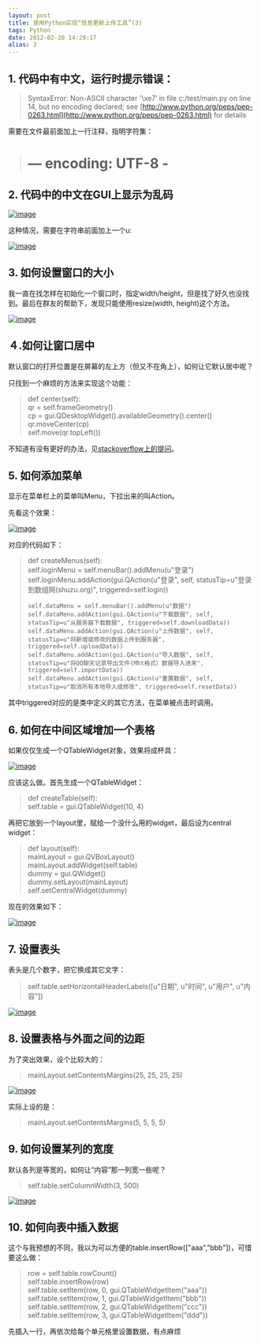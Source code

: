 ```yaml
---
layout: post
title: 使用Python实现“信息更新上传工具”(3)
tags: Python
date: 2012-02-20 14:29:17
alias: 3
---
```


## 1. 代码中有中文，运行时提示错误：

> SyntaxError: Non-ASCII character '\xe7&#8242; in file c:/test/main.py on line 14, but no encoding declared; see [http://www.python.org/peps/pep-0263.html](http://www.python.org/peps/pep-0263.html) for details

需要在文件最前面加上一行注释，指明字符集：

> # &#8212; encoding: UTF-8 -

## 2. 代码中的中文在GUI上显示为乱码

[![image](http://freewind.me/wp-content/uploads/2012/02/image_thumb3.png "image")](http://freewind.me/wp-content/uploads/2012/02/image3.png)

这种情况，需要在字符串前面加上一个u:

[![image](http://freewind.me/wp-content/uploads/2012/02/image_thumb4.png "image")](http://freewind.me/wp-content/uploads/2012/02/image4.png)

## 3. 如何设置窗口的大小

我一直在找怎样在初始化一个窗口时，指定width/height，但是找了好久也没找到。最后在群友的帮助下，发现只能使用resize(width, height)这个方法。

[![image](http://freewind.me/wp-content/uploads/2012/02/image_thumb5.png "image")](http://freewind.me/wp-content/uploads/2012/02/image5.png)

## ４.如何让窗口居中

默认窗口的打开位置是在屏幕的左上方（但又不在角上），如何让它默认居中呢？

只找到一个麻烦的方法来实现这个功能：

> def center(self):      
>     qr = self.frameGeometry()       
>     cp = gui.QDesktopWidget().availableGeometry().center()       
>     qr.moveCenter(cp)       
>     self.move(qr.topLeft())       
> 
>  

不知道有没有更好的办法，见[stackoverflow上的提问](http://stackoverflow.com/questions/9357944/how-to-make-a-widget-in-the-center-of-the-screen-in-pyside-pyqt)。

## 5. 如何添加菜单

显示在菜单栏上的菜单叫Menu，下拉出来的叫Action。

先看这个效果：

[![image](http://freewind.me/wp-content/uploads/2012/02/image_thumb6.png "image")](http://freewind.me/wp-content/uploads/2012/02/image6.png)

对应的代码如下：

> def createMenus(self):     
>     self.loginMenu = self.menuBar().addMenu(u"登录")      
>     self.loginMenu.addAction(gui.QAction(u"登录", self, statusTip=u"登录到数组网(shuzu.org)", triggered=self.login))
> 
>     self.dataMenu = self.menuBar().addMenu(u"数据")     
>     self.dataMenu.addAction(gui.QAction(u"下载数据", self, statusTip=u"从服务器下载数据", triggered=self.downloadData))      
>     self.dataMenu.addAction(gui.QAction(u"上传数据", self, statusTip=u"将新增或修改的数据上传到服务器", triggered=self.uploadData))      
>     self.dataMenu.addAction(gui.QAction(u"导入数据", self, statusTip=u"将QQ聊天记录导出文件(Mht格式）数据导入进来", triggered=self.importData))      
>     self.dataMenu.addAction(gui.QAction(u"重置数据", self, statusTip=u"取消所有本地导入或修改", triggered=self.resetData))      
> 
>  

其中triggered对应的是类中定义的其它方法，在菜单被点击时调用。

## 6. 如何在中间区域增加一个表格

如果仅仅生成一个QTableWidget对象，效果将成杯具：

[![image](http://freewind.me/wp-content/uploads/2012/02/image_thumb7.png "image")](http://freewind.me/wp-content/uploads/2012/02/image7.png)

应该这么做。首先生成一个QTableWidget：

> def createTable(self):     
>     self.table = gui.QTableWidget(10, 4)      
> 
>  

再把它放到一个layout里，赋给一个没什么用的widget，最后设为central widget：

> def layout(self):     
>     mainLayout = gui.QVBoxLayout()      
>     mainLayout.addWidget(self.table)      
>     dummy = gui.QWidget()      
>     dummy.setLayout(mainLayout)      
>     self.setCentralWidget(dummy)      
> 
>  

现在的效果如下：

[![image](http://freewind.me/wp-content/uploads/2012/02/image_thumb8.png "image")](http://freewind.me/wp-content/uploads/2012/02/image8.png)

## 7. 设置表头

表头是几个数字，把它换成其它文字：

> self.table.setHorizontalHeaderLabels([u"日期", u"时间", u"用户", u"内容"])

[![image](http://freewind.me/wp-content/uploads/2012/02/image_thumb9.png "image")](http://freewind.me/wp-content/uploads/2012/02/image9.png)

## 8. 设置表格与外面之间的边距

为了突出效果，设个比较大的：

> 
> mainLayout.setContentsMargins(25, 25, 25, 25)

[![image](http://freewind.me/wp-content/uploads/2012/02/image_thumb10.png "image")](http://freewind.me/wp-content/uploads/2012/02/image10.png)

实际上设的是：

> mainLayout.setContentsMargins(5, 5, 5, 5)

## 9. 如何设置某列的宽度

默认各列是等宽的，如何让“内容”那一列宽一些呢？

> self.table.setColumnWidth(3, 500)

[![image](http://freewind.me/wp-content/uploads/2012/02/image_thumb11.png "image")](http://freewind.me/wp-content/uploads/2012/02/image11.png)

## 10. 如何向表中插入数据

这个与我预想的不同，我以为可以方便的table.insertRow(["aaa","bbb"])，可惜要这么做：

> row = self.table.rowCount()     
> self.table.insertRow(row)      
> self.table.setItem(row, 0, gui.QTableWidgetItem("aaa"))      
> self.table.setItem(row, 1, gui.QTableWidgetItem("bbb"))      
> self.table.setItem(row, 2, gui.QTableWidgetItem("ccc"))      
> self.table.setItem(row, 3, gui.QTableWidgetItem("ddd"))      
> 
>  

先插入一行，再依次给每个单元格里设置数据，有点麻烦
